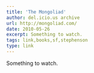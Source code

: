 ```yaml
---
title: 'The Mongoliad'
author: del.icio.us archive
url: http://mongoliad.com/
date: 2010-05-26
excerpt: Something to watch.
tags: link,books,sf,stephenson
type: link
---
```

Something to watch.